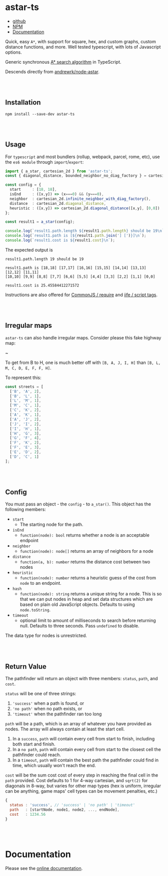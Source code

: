 # astar-ts

* [github](https://github.com/StoneCypher/astar-ts/)
* [NPM](https://stonecypher.github.io/astar-ts/docs/index.html)
* [Documentation](https://stonecypher.github.io/astar-ts/docs/index.html)

Quick, easy `A*`, with support for square, hex, and custom graphs, custom distance functions, and more.  Well tested
typescript, with lots of Javascript options.

Generic synchronous [A* search algorithm](http://en.wikipedia.org/wiki/A*_search_algorithm) in TypeScript.

Descends directly from [andrewrk/node-astar](https://github.com/andrewrk/node-astar).





<br/><br/>

## Installation

```
npm install --save-dev astar-ts
```





<br/><br/>

## Usage

For `typescript` and most bundlers (rollup, webpack, parcel, rome, etc), use the `es6 module` through `import`/`export`:

```typescript
import { a_star, cartesian_2d } from 'astar-ts';
const { diagonal_distance, bounded_neighbor_no_diag_factory } = cartesian_2d;

const config = {
  start     : [18, 18],
  isEnd     : ([x,y]) => (x===0) && (y===0),
  neighbor  : cartesian_2d.infinite_neighbor_with_diag_factory(),
  distance  : cartesian_2d.diagonal_distance,
  heuristic : ([x,y]) => cartesian_2d.diagonal_distance([x,y], [0,0])
};

const result1 = a_star(config);

console.log(`result1.path.length ${result1.path.length} should be 19\n`);
console.log(`result1.path is [${result1.path.join('] [')}]\n`);
console.log(`result1.cost is ${result1.cost}\n`);
```

The expected output is

```
result1.path.length 19 should be 19

result1.path is [18,18] [17,17] [16,16] [15,15] [14,14] [13,13] [12,12] [11,11]
[10,10] [9,9] [8,8] [7,7] [6,6] [5,5] [4,4] [3,3] [2,2] [1,1] [0,0]

result1.cost is 25.45584412271572
```

Instructions are also offered for [CommonJS / require](stonecypher.github.io/astar-ts/docs/index.html)
and [iife / script tags](stonecypher.github.io/astar-ts/docs/index.html).





<br/><br/>

## Irregular maps

`astar-ts` can also handle irregular maps.  Consider please this fake highway map:

~[](./streetmap.png)

To get from B to H, one is much better off with `[B, A, J, I, H]` than `[B, L, M, C, D, E, F, F, H]`.

To represent this:

```javascript
const streets = [
  ['B', 'A', 2],
  ['B', 'L', 1],
  ['L', 'M', 1],
  ['M', 'C', 1],
  ['C', 'K', 2],
  ['A', 'K', 1],
  ['A', 'J', 2],
  ['J', 'I', 2],
  ['I', 'H', 1],
  ['H', 'G', 3],
  ['G', 'F', 4],
  ['F', 'K', 2],
  ['F', 'E', 3],
  ['E', 'D', 2],
  ['D', 'C', 1]
];
```



<br/><br/>

## Config

You must pass an object - the `config` - to `a_star()`.  This object has the
following members:

* `start`
    * The starting node for the path.
* `isEnd`
    * `function(node): bool` returns whether a node is an acceptable endpoint
* `neighbor`
    * `function(node): node[]` returns an array of neighbors for a node
* `distance`
    * `function(a, b): number` returns the distance cost between two nodes
 * `heuristic`
    * `function(node): number` returns a heuristic guess of the cost from `node`
      to an endpoint.
 * `hash`
    * `function(node): string` returns a unique string for a node. This is
     so that we can put nodes in heap and set data structures which are based
     on plain old JavaScript objects. Defaults to using `node.toString`.
 * `timeout`
    * optional limit to amount of milliseconds to search before returning null.
      Defaults to three seconds.  Pass `undefined` to disable.

The data type for nodes is unrestricted.



<br/><br/>

## Return Value

The pathfinder will return an object with three members: `status`, `path`, and `cost`.

`status` will be one of three strings:

1. `'success'` when a path is found, or
1. `'no path'` when no path exists, or
1. `'timeout'` when the pathfinder ran too long

`path` will be a path, which is an array of whatever you have provided as nodes.  The array will always contain at least
the start cell.

1. In a `success`, `path` will contain every cell from start to finish, including both start and finish.
1. In a `no path`, `path` will contain every cell from start to the closest cell the pathfinder could reach.
1. In a `timeout`, `path` will contain the best path the pathfinder could find in time, which usually won't reach the
   end.

`cost` will be the sum cost cost of every step in reaching the final cell in the `path` provided.  Cost defaults to 1
for 4-way cartesian, and `sqrt(2)` for diagonals in 8-way, but varies for other map types (hex is uniform, irregular can
be anything, game maps' cell types can be movement penalties, etc.)

```javascript
{
  status : 'success', // 'success' | 'no path' | 'timeout'
  path   : [startNode, node1, node2, ..., endNode],
  cost   : 1234.56
}
```

<br/><br/>

# Documentation

Please see the [online documentation](stonecypher.github.io/astar-ts/docs/index.html).
